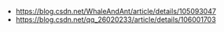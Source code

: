 * https://blog.csdn.net/WhaleAndAnt/article/details/105093047
* https://blog.csdn.net/qq_26020233/article/details/106001703

